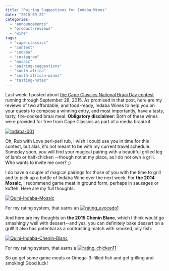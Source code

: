 ```yaml
---
title: "Pairing Suggestions for Indaba Wines"
date: "2015-09-22"
categories: 
  - "announcements"
  - "product-reviews"
  - "wine"
tags: 
  - "cape-classics"
  - "contest"
  - "indaba"
  - "instagram"
  - "mosaic"
  - "pairing-suggestions"
  - "south-africa"
  - "south-african-wines"
  - "tasting-notes"
---
```


Last week, I posted about [the Cape Classics National Braai Day contest](https://thegourmez.com/blog/2015/09/18/cape-classics-national-braai-day-contest/) running through September 28, 2015. As promised in that post, here are my reviews of two affordable, and food-ready, Indaba Wines to help you on your quests to compose a winning entry, and most importantly, have a tasty, tasty, fire-cooked braai meal. **Obligatory disclaimer**: Both of these wines were provided for free from Cape Classics as part of a media braai kit.

[![Indaba-001](http://s3.amazonaws.com/thegourmez-wpmedia/2015/09/Indaba-001-268x500.jpg)](http://s3.amazonaws.com/thegourmez-wpmedia/2015/09/Indaba-001.jpg)

Oh, Rub with Love peri-peri rub, I wish I could use you in time for this contest, but alas, it's not meant to be with my current travel schedule. Someday soon, you will find your magical pairing with a beautiful grilled leg of lamb or half-chicken --though not at my place, as I do not own a grill. Who wants to invite me over? ;)

I do have a couple of magical pairings for those of you with the time to grill and to pick up a bottle of Indaba Wine over the next week. For **the 2014 Mosaic**, I recommend game meat in ground form, perhaps in sausages or kofteh. Here are my full thoughts:

[![Quini-Indaba-Mosaic](http://s3.amazonaws.com/thegourmez-wpmedia/2015/09/Quini-Indaba-Mosaic.jpg)](http://s3.amazonaws.com/thegourmez-wpmedia/2015/09/Quini-Indaba-Mosaic.jpg)

For my rating system, that earns an [![rating_avocado1](http://s3.amazonaws.com/thegourmez-wpmedia/2009/02/rating_avocado1.gif)](http://s3.amazonaws.com/thegourmez-wpmedia/2009/02/rating_avocado1.gif)

And here are my thoughts on **the 2015 Chenin Blanc**, which I think would go smashingly well with dessert--and yes, you can definitely bake dessert on a grill! It also has potential as a contrasting match with smoked, oily fish:

[![Quini-Indaba-Chenin-Blanc](http://s3.amazonaws.com/thegourmez-wpmedia/2015/09/Quini-Indaba-Chenin-Blanc.jpg)](http://s3.amazonaws.com/thegourmez-wpmedia/2015/09/Quini-Indaba-Chenin-Blanc.jpg)

For my rating system, that earns a [![rating_chicken11](http://s3.amazonaws.com/thegourmez-wpmedia/2009/02/rating_chicken11.gif)](http://s3.amazonaws.com/thegourmez-wpmedia/2009/02/rating_chicken11.gif)

So go get some game meats or Omega-3-filled fish and get grilling and smoking! Good luck!
